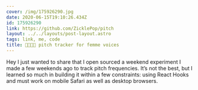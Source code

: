 ```yaml
---
cover: /img/175926290.jpg
date: 2020-06-15T19:10:26.434Z
id: 175926290
link: https://github.com/ZicklePop/pitch
layout: ../../layouts/post-layout.astro
tags: link, me, code
title: 🏳️‍🌈🏳️‍⚧️ pitch tracker for femme voices
---
```


Hey I just wanted to share that I open sourced a weekend experiment I made a few weekends ago to track pitch frequencies. It’s not the best, but I learned so much in building it within a few constraints: using React Hooks and must work on mobile Safari as well as desktop browsers.
